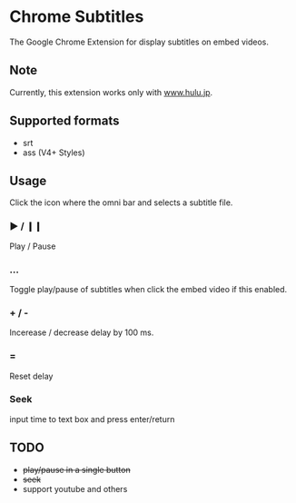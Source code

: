 # Chrome Subtitles

The Google Chrome Extension for display subtitles on embed videos.


## Note

Currently, this extension works only with www.hulu.jp.


## Supported formats

- srt
- ass (V4+ Styles)


## Usage

Click the icon where the omni bar and selects a subtitle file.

### ▶ / ❙❙

Play / Pause

### ...

Toggle play/pause of subtitles when click the embed video if this enabled.

### + / -

Incerease / decrease delay by 100 ms.

### =

Reset delay

### Seek

input time to text box and press enter/return


## TODO

- ~~play/pause in a single button~~
- ~~seek~~
- support youtube and others
